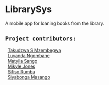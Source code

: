 # LibrarySys

A mobile app for loaning books from the library.

## `Project contributors:`

&nbsp; [Takudzwa S Mzembegwa](https://github.com/TakudzwaMzembegwa)  
&nbsp; [Luyanda Ngombane](https://github.com/LuyandaNgombane)  
&nbsp; [Matyila Sango](https://github.com/MatyilaSango)  
&nbsp; [Mikyle Jones](https://github.com/MikyleJ1s)  
&nbsp; [Sifiso Rumbu](https://github.com/SifisoRumbu14)  
&nbsp; [Siyabonga Masango](https://github.com/SIYABONGAMASANGO)
